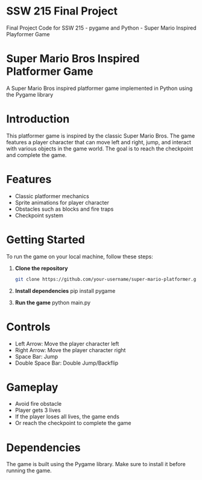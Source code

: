 # SSW 215 Final Project
Final Project Code for SSW 215 - pygame and Python - Super Mario Inspired Playformer Game

# Super Mario Bros Inspired Platformer Game
A Super Mario Bros inspired platformer game implemented in Python using the Pygame library

# Introduction
This platformer game is inspired by the classic Super Mario Bros. The game features a player character that can move left and right, jump, and interact with various objects in the game world. The goal is to reach the checkpoint and complete the game.

# Features
- Classic platformer mechanics
- Sprite animations for player character
- Obstacles such as blocks and fire traps
- Checkpoint system

# Getting Started
To run the game on your local machine, follow these steps:

1. **Clone the repository**
   ```bash
   git clone https://github.com/your-username/super-mario-platformer.git
   
2. **Install dependencies**
   pip install pygame

3. **Run the game**
    python main.py

# Controls
- Left Arrow: Move the player character left
- Right Arrow: Move the player character right
- Space Bar: Jump
- Double Space Bar: Double Jump/Backflip

# Gameplay
- Avoid fire obstacle
- Player gets 3 lives
- If the player loses all lives, the game ends
- Or reach the checkpoint to complete the game

# Dependencies
The game is built using the Pygame library. Make sure to install it before running the game.


